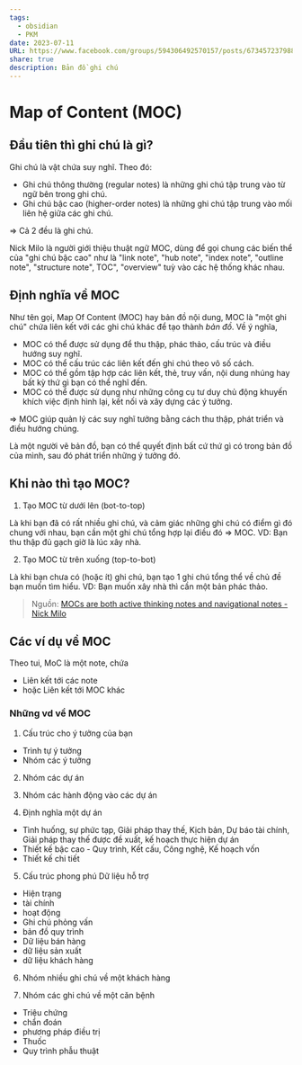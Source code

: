 ```yaml
---
tags:
  - obsidian
  - PKM
date: 2023-07-11
URL: https://www.facebook.com/groups/594306492570157/posts/673457237988415/
share: true
description: Bản đồ ghi chú
---
```


# Map of Content (MOC)
## Đầu tiên thì ghi chú là gì? 
Ghi chú là vật chứa suy nghĩ. Theo đó: 

- Ghi chú thông thường (regular notes) là những ghi chú tập trung vào từ ngữ bên trong ghi chú.
- Ghi chú bậc cao (higher-order notes) là những ghi chú tập trung vào mối liên hệ giữa các ghi chú.

=> Cả 2 đều là ghi chú.

Nick Milo là người giới thiệu thuật ngữ MOC, dùng để gọi chung các biến thể của "ghi chú bậc cao" như là "link note", "hub note", "index note", "outline note", "structure note", TOC", "overview" tuỳ vào các hệ thống khác nhau.

## Định nghĩa về MOC
Như tên gọi, Map Of Content (MOC) hay bản đồ nội dung, MOC là "một ghi chú" chứa liên kết với các ghi chú khác để tạo thành *bản đồ*.
Về ý nghĩa,

- MOC có thể được sử dụng để thu thập, phác thảo, cấu trúc và điều hướng suy nghĩ.
- MOC có thể cấu trúc các liên kết đến ghi chú theo vô số cách.
- MOC có thể gồm tập hợp các liên kết, thẻ, truy vấn, nội dung nhúng hay bất kỳ thứ gì bạn có thể nghĩ đến.
- MOC có thể được sử dụng như những công cụ tư duy chủ động khuyến khích việc định hình lại, kết nối và xây dựng các ý tưởng.

=> MOC giúp quản lý các suy nghĩ tưởng bằng cách thu thập, phát triển và điều hướng chúng.

Là một người vẽ bản đồ, bạn có thể quyết định bất cứ thứ gì có trong bản đồ của mình, sau đó phát triển những ý tưởng đó.

## Khi nào thì tạo MOC?
1. Tạo MOC từ dưới lên (bot-to-top)

Là khi bạn đã có rất nhiều ghi chú, và cảm giác những ghi chú có điểm gì đó chung với nhau, bạn cần một ghi chú tổng hợp lại điều đó => MOC.
VD: Bạn thu thập đủ gạch giờ là lúc xây nhà.

2. Tạo MOC từ trên xuống (top-to-bot)

Là khi bạn chưa có (hoặc ít) ghi chú, bạn tạo 1 ghi chú tổng thể về chủ đề bạn muốn tìm hiểu.
VD: Bạn muốn xây nhà thì cần một bản phác thảo.


> Nguồn: [MOCs are both active thinking notes and navigational notes - Nick Milo](../../MOCs%20are%20both%20active%20thinking%20notes%20and%20navigational%20notes%20-%20Nick%20Milo.md)

## Các ví dụ về MOC

Theo tui, MoC là một note, chứa

- Liên kết tới các note
- hoặc Liên kết tới MOC khác

### Những vd về MOC
1. Cấu trúc cho ý tưởng của bạn
- Trình tự ý tưởng
- Nhóm các ý tưởng

2. Nhóm các dự án

3. Nhóm các hành động vào các dự án

4. Định nghĩa một dự án
- Tình huống, sự phức tạp, Giải pháp thay thế, Kịch bản, Dự báo tài chính, Giải pháp thay thế được đề xuất, kế hoạch thực hiện dự án
- Thiết kế bậc cao - Quy trình, Kết cấu, Công nghệ, Kế hoạch vốn
- Thiết kế chi tiết

5. Cấu trúc phong phú Dữ liệu hỗ trợ
- Hiện trạng
- tài chính
- hoạt động
- Ghi chú phỏng vấn
- bản đồ quy trình
- Dữ liệu bán hàng
- dữ liệu sản xuất
- dữ liệu khách hàng

6. Nhóm nhiều ghi chú về một khách hàng

7. Nhóm các ghi chú về một căn bệnh
- Triệu chứng
- chẩn đoán
- phương pháp điều trị
- Thuốc
- Quy trình phẫu thuật 

